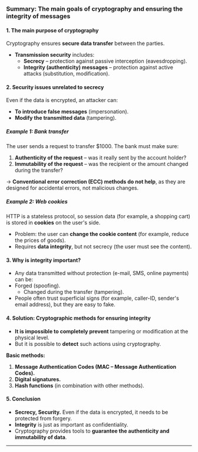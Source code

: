 ### Summary: The main goals of cryptography and ensuring the integrity of messages  

#### **1. The main purpose of cryptography**  
Cryptography ensures **secure data transfer** between the parties.  
- **Transmission security** includes:  
  - **Secrecy** – protection against passive interception (eavesdropping).  
  - **Integrity (authenticity) messages** – protection against active attacks (substitution, modification).  

#### **2. Security issues unrelated to secrecy**  
Even if the data is encrypted, an attacker can:  
- **To introduce false messages** (impersonation).  
- **Modify the transmitted data** (tampering).  

##### **Example 1: Bank transfer**  
The user sends a request to transfer $1000. The bank must make sure:  
1. **Authenticity of the request** – was it really sent by the account holder?
2. **Immutability of the request** – was the recipient or the amount changed during the transfer?  

→ **Conventional error correction (ECC) methods do not help**, as they are designed for accidental errors, not malicious changes.  

##### **Example 2: Web cookies**  
HTTP is a stateless protocol, so session data (for example, a shopping cart) is stored in **cookies** on the user's side.  
- Problem: the user can **change the cookie content** (for example, reduce the prices of goods).  
- Requires **data integrity**, but not secrecy (the user must see the content).  

#### **3. Why is integrity important?**  
- Any data transmitted without protection (e-mail, SMS, online payments) can be:
- Forged (spoofing).  
  - Changed during the transfer (tampering).  
- People often trust superficial signs (for example, caller-ID, sender's email address), but they are easy to fake.  

#### **4. Solution: Cryptographic methods for ensuring integrity**  
- **It is impossible to completely prevent** tampering or modification at the physical level.  
- But it is possible to **detect** such actions using cryptography.  

**Basic methods:**  
1. **Message Authentication Codes (MAC – Message Authentication Codes).**  
2. **Digital signatures.**  
3. **Hash functions** (in combination with other methods).  

#### **5. Conclusion**  
- **Secrecy, Security.** Even if the data is encrypted, it needs to be protected from forgery.  
- **Integrity** is just as important as confidentiality.  
- Cryptography provides tools to **guarantee the authenticity and immutability of data**.  

---